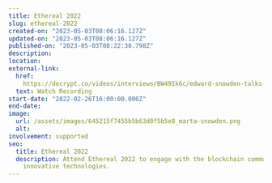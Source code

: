 ```yaml
---
title: Ethereal 2022
slug: ethereal-2022
created-on: "2023-05-03T08:06:16.127Z"
updated-on: "2023-05-03T08:06:16.127Z"
published-on: "2023-05-03T08:22:38.798Z"
description:
location:
external-link:
  href: 
    https://decrypt.co/videos/interviews/BW49Ik6c/edward-snowden-talks-governments-and-crypto-cbdcs-and-ethereum-vs-bitcoin-at-camp-ethereal
  text: Watch Recording
start-date: "2022-02-26T16:00:00.000Z"
end-date:
image:
  url: /assets/images/645215f7455b5b63d0f5b5e8_marta-snowden.png
  alt:
involvement: supported
seo:
  title: Ethereal 2022
  description: Attend Ethereal 2022 to engage with the blockchain community and explore
    innovative technologies.
---
```

